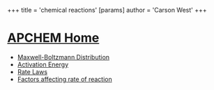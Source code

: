 +++
 title = 'chemical reactions'
[params]
	author = 'Carson West'
+++
# [APCHEM Home](./../apchem-home/)

- [Maxwell-Boltzmann Distribution](./../maxwell-boltzmann-distribution/)
- [Activation Energy](./../activation-energy/)
- [Rate Laws](./../rate-laws/)
- [Factors affecting rate of reaction](./../factors-affecting-rate-of-reaction/)